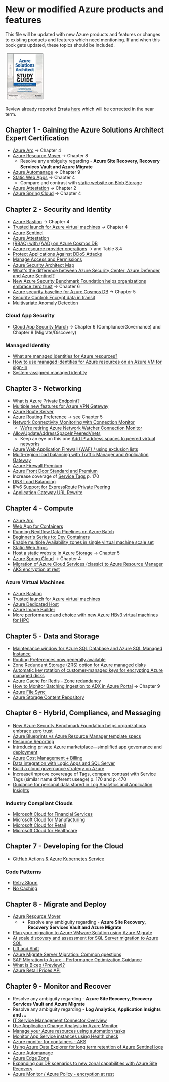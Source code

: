 # New or modified Azure products and features
This file will be updated with new Azure products and features or changes to existing products and features which need mentioning.  If and when this book gets updated, these topics should be included.

[![Microsoft Azure Architect Technologies and Design Complete Study Guide Exams AZ-303 and AZ-304](ASA.PNG)](https://www.wiley.com/en-us/Microsoft+Azure+Architect+Technologies+and+Design+Complete+Study+Guide+Exams+AZ+303+and+AZ+304-p-9781119559535)

Review already reported Errata [here](https://github.com/benperk/ASA/issues?q=is%3Aissue+is%3Aclosed) which will be corrected in the near term.

## Chapter 1 - Gaining the Azure Solutions Architect Expert Certification 
- [Azure Arc](https://azure.microsoft.com/en-us/services/azure-arc/) -> Chapter 4
- [Azure Resource Mover](https://docs.microsoft.com/en-us/azure/resource-mover) -> Chapter 8
  - Resolve any ambiguity regarding - **Azure Site Recovery, Recovery Services Vault and Azure Migrate**
- [Azure Automanage](https://azure.microsoft.com/en-us/updates/public-preview-announcing-new-capabilities-for-azure-automanage/) => Chapter 9
- [Static Web Apps](https://azure.microsoft.com/en-us/services/app-service/static/) -> Chapter 4
  - Compare and contrast with [static website on Blob Storage](https://docs.microsoft.com/en-us/azure/storage/blobs/storage-blob-static-website-host) 
- [Azure Attestation](https://docs.microsoft.com/en-us/azure/attestation/overview) -> Chapter 2
- [Azure Spring Cloud](https://docs.microsoft.com/en-us/azure/spring-cloud/overview) -> Chapter 4
## Chapter 2 - Security and Identity
- [Azure Bastion](https://docs.microsoft.com/en-us/azure/bastion/bastion-overview) -> Chapter 4
- [Trusted launch for Azure virtual machines](https://docs.microsoft.com/en-us/azure/virtual-machines/trusted-launch) -> Chapter 4
- [Azure Sentinel](https://docs.microsoft.com/en-us/azure/sentinel/overview)
- [Azure Attestation](https://docs.microsoft.com/en-us/azure/attestation/overview)
- [(RBAC) with (AAD) on Azure Cosmos DB](https://azure.microsoft.com/en-us/updates/rolebased-access-control-rbac-with-azure-active-directory-aad-on-azure-cosmos-db-in-public-preview/)
- [Azure resource provider operations](https://docs.microsoft.com/en-us/azure/role-based-access-control/resource-provider-operations) -> and Table 8.4
- [Protect Applications Against DDoS Attacks](https://techcommunity.microsoft.com/t5/azure-security-center/security-control-protect-applications-against-ddos-attacks/ba-p/2169373)
- [Manage Access and Permissions](https://techcommunity.microsoft.com/t5/azure-security-center/security-control-manage-access-and-permissions/ba-p/1720540)
- [Azure Security Architect Map](https://techcommunity.microsoft.com/t5/azure-developer-community-blog/the-azure-security-architect-map/ba-p/714091)
- [What's the difference between Azure Security Center, Azure Defender and Azure Sentinel?](https://techcommunity.microsoft.com/t5/itops-talk-blog/what-s-the-difference-between-azure-security-center-azure/ba-p/2155188)
- [New Azure Security Benchmark Foundation helps organizations embrace zero trust](https://devblogs.microsoft.com/azuregov/new-azure-security-benchmark-foundation-helps-organizations-embrace-zero-trust/) -> Chapter 6
- [Azure security baseline for Azure Cosmos DB](https://docs.microsoft.com/en-us/azure/cosmos-db/security-baseline) -> Chapter 5
- [Security Control: Encrypt data in transit](https://techcommunity.microsoft.com/t5/azure-security-center/security-control-encrypt-data-in-transit/ba-p/2201008)
- [Multivariate Anomaly Detection](https://techcommunity.microsoft.com/t5/azure-ai/introducing-multivariate-anomaly-detection/ba-p/2260679)
### Cloud App Security
- [Cloud App Security March](https://techcommunity.microsoft.com/t5/microsoft-security-and/microsoft-cloud-app-security-update-march-2021/ba-p/2157650) -> Chapter 6 (Compliance/Governance) and Chapter 8 (Migrate/Discovery)
### Managed Identity
- [What are managed identities for Azure resources?](https://docs.microsoft.com/en-us/azure/active-directory/managed-identities-azure-resources/overview)
- [How to use managed identities for Azure resources on an Azure VM for sign-in](https://docs.microsoft.com/en-us/azure/active-directory/managed-identities-azure-resources/how-to-use-vm-sign-in)
- [System-assigned managed identity](https://docs.microsoft.com/en-us/azure/active-directory/managed-identities-azure-resources/qs-configure-powershell-windows-vm#system-assigned-managed-identity)
## Chapter 3 - Networking
- [What is Azure Private Endpoint?](https://docs.microsoft.com/en-us/azure/private-link/private-endpoint-overview)
- [Multiple new features for Azure VPN Gateway](https://azure.microsoft.com/en-us/updates/multiple-new-features-for-azure-vpn-gateway-in-public-preview/)
- [Azure Route Server](https://azure.microsoft.com/en-us/updates/public-preview-azure-route-server/)
- [Azure Routing Preference](https://azure.microsoft.com/en-us/updates/azure-routing-preference-is-now-generally-available/) -> see Chapter 5
- [Network Connectivity Monitoring with Connection Monitor](https://docs.microsoft.com/en-us/azure/network-watcher/connection-monitor-overview)
  - [We’re retiring Azure Network Watcher Connection Monitor](https://azure.microsoft.com/en-us/updates/we-re-retiring-azure-network-watcher-connection-monitor-classic-on-29-february-2024/)
- [AllowUpdateAddressSpaceInPeeredVnets](https://docs.microsoft.com/en-us/answers/questions/228836/allowupdateaddressspaceinpeeredvnets.html)
  - Keep an eye on this one [Add IP address spaces to peered virtual networks](https://docs.microsoft.com/en-us/azure/architecture/networking/prefixes/add-ip-space-peered-vnet) 
- [Azure Web Application Firewall (WAF) / using exclusion lists](https://docs.microsoft.com/en-us/azure/web-application-firewall/afds/waf-front-door-tuning#using-exclusion-lists)
- [Multi-region load balancing with Traffic Manager and Application Gateway](https://docs.microsoft.com/en-us/azure/architecture/high-availability/reference-architecture-traffic-manager-application-gateway) 
- [Azure Firewall Premium](https://azure.microsoft.com/en-us/updates/azure-firewall-premium-now-in-public-preview)
- [Azure Front Door Standard and Premium](https://azure.microsoft.com/en-us/updates/azure-front-door-standard-and-premium-now-in-public-preview/)
- Increase coverage of [Service Tags](https://docs.microsoft.com/en-us/azure/virtual-network/service-tags-overview) p. 170
- [DNS Load Balancing](https://thetechl33t.com/2020/12/21/dns-load-balancing-in-azure/)
- [IPv6 Support for ExpressRoute Private Peering](https://azure.microsoft.com/en-us/updates/eripv6/)
- [Application Gateway URL Rewrite](https://azure.microsoft.com/en-us/updates/general-availability-application-gateway-url-rewrite/)
## Chapter 4 - Compute
- [Azure Arc](https://azure.microsoft.com/en-us/services/azure-arc/)
- [Web App for Containers](https://azure.microsoft.com/en-us/services/app-service/containers/)
- [Running Nextflow Data Pipelines on Azure Batch](https://techcommunity.microsoft.com/t5/azure-compute/running-nextflow-data-pipelines-on-azure-batch/ba-p/2150383)
- [Beginner's Series to: Dev Containers](https://techcommunity.microsoft.com/t5/educator-developer-blog/beginner-s-series-to-dev-containers/ba-p/2155792)
- [Enable multiple Availability zones in single virtual machine scale set](https://docs.microsoft.com/en-us/azure/service-fabric/service-fabric-cross-availability-zones#preview-enable-multiple-availability-zones-in-single-virtual-machine-scale-set)
- [Static Web Apps](https://azure.microsoft.com/en-us/services/app-service/static/)
- [Host a static website in Azure Storage](https://docs.microsoft.com/en-us/azure/storage/blobs/storage-blob-static-website-how-to?tabs=azure-portal) -> Chapter 5
- [Azure Spring Cloud](https://docs.microsoft.com/en-us/azure/spring-cloud/overview) -> Chapter 4
- [Migration of Azure Cloud Services (classic) to Azure Resource Manager](https://azure.microsoft.com/en-us/updates/cloud-services-arm-migration/)
- [AKS encryption at rest](https://azure.microsoft.com/en-us/updates/general-availability-encryption-at-host-support-in-aks/)
### Azure Virtual Machines
- [Azure Bastion](https://docs.microsoft.com/en-us/azure/bastion/bastion-overview)
- [Trusted launch for Azure virtual machines](https://docs.microsoft.com/en-us/azure/virtual-machines/trusted-launch)
- [Azure Dedicated Host](https://azure.microsoft.com/en-us/services/virtual-machines/dedicated-host/)
- [Azure Image Builder](https://docs.microsoft.com/en-us/azure/virtual-machines/image-builder-overview)
- [More performance and choice with new Azure HBv3 virtual machines for HPC](https://azure.microsoft.com/en-us/blog/more-performance-and-choice-with-new-azure-hbv3-virtual-machines-for-hpc/)
## Chapter 5 - Data and Storage
- [Maintenance window for Azure SQL Database and Azure SQL Managed Instance](https://azure.microsoft.com/en-us/updates/public-preview-maintenance-window-for-azure-sql-database-and-azure-sql-managed-instance/)
- [Routing Preferences now generally available](https://azure.microsoft.com/en-us/updates/routing-preferences-azure-storage-ga/)
- [Zone Redundant Storage (ZRS) option for Azure managed disks](https://techcommunity.microsoft.com/t5/azure-storage/announcing-the-preview-of-zone-redundant-storage-zrs-option-for/ba-p/2173512)
- [Automatic key rotation of customer-managed keys for encrypting Azure managed disks](https://azure.microsoft.com/en-us/updates/public-preview-automatic-key-rotation-of-customermanaged-keys-for-encrypting-azure-managed-disks/)
- [Azure Cache for Redis - Zone redundancy](https://docs.microsoft.com/en-au/azure/azure-cache-for-redis/cache-high-availability#zone-redundancy)
- [How to Monitor Batching Ingestion to ADX in Azure Portal](https://techcommunity.microsoft.com/t5/azure-data-explorer/how-to-monitor-batching-ingestion-to-adx-in-azure-portal/ba-p/2178857) -> Chapter 9
- [Azure File Sync](https://docs.microsoft.com/en-us/azure/storage/files/storage-sync-files-planning)
- [Azure Storage Content Repository](https://azurestorage.com/)
## Chapter 6 - Hybrid, Compliance, and Messaging
- [New Azure Security Benchmark Foundation helps organizations embrace zero trust](https://devblogs.microsoft.com/azuregov/new-azure-security-benchmark-foundation-helps-organizations-embrace-zero-trust/)
- [Azure Blueprints vs Azure Resource Manager template specs](https://techcommunity.microsoft.com/t5/itops-talk-blog/azure-blueprints-vs-azure-resource-manager-template-specs/ba-p/2176909)
- [Resource Reporting](https://techcommunity.microsoft.com/t5/core-infrastructure-and-security/new-resource-reporting/ba-p/2150155)
- [Introducing private Azure marketplace—simplified app governance and deployment](https://azure.microsoft.com/en-us/blog/introducing-private-azure-marketplace-simplified-app-governance-and-deployment/)
- [Azure Cost Management + Billing](https://docs.microsoft.com/en-us/azure/cost-management-billing/)
- [Data integration with Logic Apps and SQL Server](https://docs.microsoft.com/en-us/azure/architecture/example-scenario/integration/logic-apps-data-integration)
- [Build a cloud governance strategy on Azure](https://docs.microsoft.com/en-us/learn/modules/build-cloud-governance-strategy-azure/?WT.mc_id=modinfra-12795-salean)
- Increase/Improve covereage of Tags, compare contrast with Service Tags (similar name different useage) p. 170 and p. 470
- [Guidance for personal data stored in Log Analytics and Application Insights](https://docs.microsoft.com/en-us/azure/azure-monitor/logs/personal-data-mgmt)
### Industry Compliant Clouds
- [Microsoft Cloud for Financial Services](https://cloudblogs.microsoft.com/industry-blog/financial-services/2021/02/24/announcing-microsoft-cloud-for-financial-services/)
- [Microsoft Cloud for Manufacturing](https://cloudblogs.microsoft.com/industry-blog/manufacturing/2021/02/24/introducing-microsoft-cloud-for-manufacturing/)
- [Microsoft Cloud for Retail](https://cloudblogs.microsoft.com/industry-blog/retail/2021/02/24/announcing-microsoft-cloud-for-retail-built-for-whats-next/)
- [Microsoft Cloud for Healthcare](https://cloudblogs.microsoft.com/industry-blog/health/2021/02/24/building-resilient-models-of-care-with-new-microsoft-cloud-for-healthcare-features/)
## Chapter 7 - Developing for the Cloud
- [GitHub Actions & Azure Kubernetes Service](https://docs.microsoft.com/en-us/azure/dev-spaces/how-to/github-actions)
### Code Patterns
- [Retry Storm](https://docs.microsoft.com/en-us/azure/architecture/antipatterns/retry-storm/)
- [No Caching](https://docs.microsoft.com/en-us/azure/architecture/antipatterns/no-caching/)
## Chapter 8 - Migrate and Deploy
- [Azure Resource Mover](https://docs.microsoft.com/en-us/azure/resource-mover)
  - - Resolve any ambiguity regarding - **Azure Site Recovery, Recovery Services Vault and Azure Migrate** 
- [Plan your migration to Azure VMware Solution using Azure Migrate](https://azure.microsoft.com/en-us/updates/azure-migrate-azure-vmware-solution-assessment-ga/)
- [At scale discovery and assessment for SQL Server migration to Azure SQL](https://azure.microsoft.com/en-us/updates/public-preview-at-scale-discovery-and-assessment-for-sql-server-migration-to-azure-sql/)
- [Lift and Shift](https://channel9.msdn.com/Shows/DevOps-Lab/On-Prem-To-The-Cloud-Lift-and-Shift-Ep-2)
- [Azure Migrate Server Migration: Common questions](https://docs.microsoft.com/en-us/azure/migrate/common-questions-server-migration)
- [SAP Migration to Azure - Performance Optimization Guidance](https://techcommunity.microsoft.com/t5/running-sap-applications-on-the/sap-migration-to-azure-performance-optimization-guidance/ba-p/2112474)
- [What is Bicep (Preview)?](https://docs.microsoft.com/en-us/azure/azure-resource-manager/templates/bicep-overview)
- [Azure Retail Prices API](https://docs.microsoft.com/en-us/rest/api/cost-management/retail-prices/azure-retail-prices)
## Chapter 9 - Monitor and Recover
- Resolve any ambiguity regarding - **Azure Site Recovery, Recovery Services Vault and Azure Migrate**
- Resolve any ambiguity regarding - **Log Analytics, Application Insights and ...**
- [IT Service Management Connector Overview](https://docs.microsoft.com/en-us/azure/azure-monitor/alerts/itsmc-overview)
- [Use Application Change Analysis in Azure Monitor](https://docs.microsoft.com/en-us/azure/azure-monitor/app/change-analysis)
- [Manage your Azure resources using automation tasks](https://techcommunity.microsoft.com/t5/itops-talk-blog/manage-your-azure-resources-using-automation-tasks/ba-p/2160052)
- [Monitor App Service instances using Health check](https://docs.microsoft.com/en-us/azure/app-service/monitor-instances-health-check)
- [Azure monitor for containers - AKS](https://azure.microsoft.com/en-us/updates/azmon-livelogs-pods/)
- [Using Azure Data Explorer for long term retention of Azure Sentinel logs](https://techcommunity.microsoft.com/t5/azure-sentinel/using-azure-data-explorer-for-long-term-retention-of-azure/ba-p/1883947)
- [Azure Automanage](https://azure.microsoft.com/en-us/updates/public-preview-announcing-new-capabilities-for-azure-automanage/)
- [Azure Edge Zone](https://docs.microsoft.com/en-us/azure/networking/edge-zones-overview)
- [Expanding our DR scenarios to new zonal capabilities with Azure Site Recovery](https://azure.microsoft.com/en-us/blog/expanding-our-dr-scenarios-to-new-zonal-capabilities-with-azure-site-recovery/)
- [Azure Monitor / Azure Policy - encryption at rest](https://azure.microsoft.com/en-us/updates/general-availability-new-azure-policy-builtin-definitions-for-data-encryption-in-azure-monitor/)
